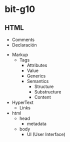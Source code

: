 # bit-g10
## HTML
- Comments
- Declaración
* Markup
  * Tags
    - Attributes
    - Value
    - Generics
    * Semantics
      - Structure
      - Substructure
      - Content
* HyperText
  - Links
* html
  * head
    - metadata
  * body
    - UI (User Interface)
